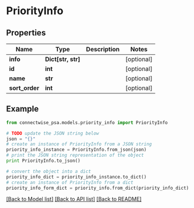 # PriorityInfo


## Properties
Name | Type | Description | Notes
------------ | ------------- | ------------- | -------------
**info** | **Dict[str, str]** |  | [optional] 
**id** | **int** |  | [optional] 
**name** | **str** |  | [optional] 
**sort_order** | **int** |  | [optional] 

## Example

```python
from connectwise_psa.models.priority_info import PriorityInfo

# TODO update the JSON string below
json = "{}"
# create an instance of PriorityInfo from a JSON string
priority_info_instance = PriorityInfo.from_json(json)
# print the JSON string representation of the object
print PriorityInfo.to_json()

# convert the object into a dict
priority_info_dict = priority_info_instance.to_dict()
# create an instance of PriorityInfo from a dict
priority_info_form_dict = priority_info.from_dict(priority_info_dict)
```
[[Back to Model list]](../README.md#documentation-for-models) [[Back to API list]](../README.md#documentation-for-api-endpoints) [[Back to README]](../README.md)


